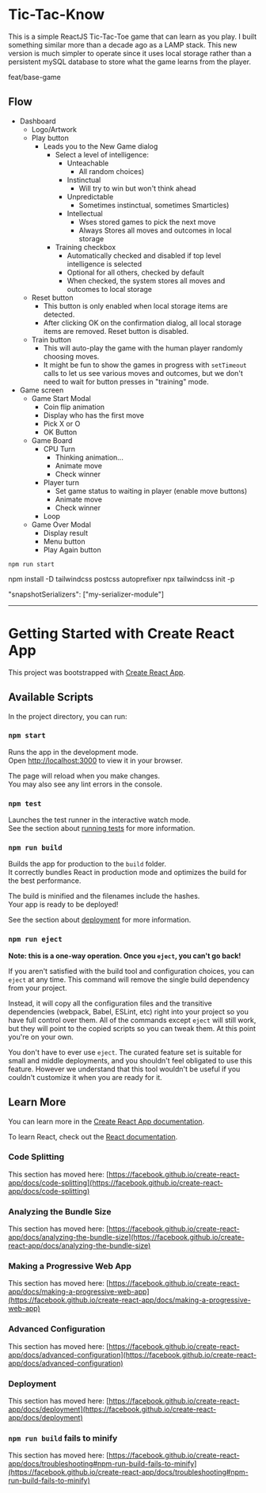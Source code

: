 # Tic-Tac-Know

This is a simple ReactJS Tic-Tac-Toe game that can learn as you play. I built something similar more
than a decade ago as a LAMP stack. This new version is much simpler to operate since it uses local
storage rather than a persistent mySQL database to store what the game learns from the player.

feat/base-game

## Flow

- Dashboard
  - Logo/Artwork
  - Play button
    - Leads you to the New Game dialog
      - Select a level of intelligence:
        - Unteachable
          - All random choices)
        - Instinctual
          - Will try to win but won't think ahead
        - Unpredictable
          - Sometimes instinctual, sometimes Smarticles)
        - Intellectual
          - Wses stored games to pick the next move
          - Always Stores all moves and outcomes in local storage
      - Training checkbox
        - Automatically checked and disabled if top level intelligence is selected
        - Optional for all others, checked by default
        - When checked, the system stores all moves and outcomes to local storage
  - Reset button
    - This button is only enabled when local storage items are detected.
    - After clicking OK on the confirmation dialog, all local storage items are removed. Reset
      button is disabled.
  - Train button
    - This will auto-play the game with the human player randomly choosing moves.
    - It might be fun to show the games in progress with `setTimeout` calls to let us see various
      moves and outcomes, but we don't need to wait for button presses in "training" mode.
- Game screen
  - Game Start Modal
    - Coin flip animation
    - Display who has the first move
    - Pick X or O
    - OK Button
  - Game Board
    - CPU Turn
      - Thinking animation...
      - Animate move
      - Check winner
    - Player turn
      - Set game status to waiting in player (enable move buttons)
      - Animate move
      - Check winner
    - Loop
  - Game Over Modal
    - Display result
    - Menu button
    - Play Again button

`npm run start`

npm install -D tailwindcss postcss autoprefixer npx tailwindcss init -p

"snapshotSerializers": ["my-serializer-module"]

---

# Getting Started with Create React App

This project was bootstrapped with [Create React App](https://github.com/facebook/create-react-app).

## Available Scripts

In the project directory, you can run:

### `npm start`

Runs the app in the development mode.\
Open [http://localhost:3000](http://localhost:3000) to view it in your browser.

The page will reload when you make changes.\
You may also see any lint errors in the console.

### `npm test`

Launches the test runner in the interactive watch mode.\
See the section about [running tests](https://facebook.github.io/create-react-app/docs/running-tests)
for more information.

### `npm run build`

Builds the app for production to the `build` folder.\
It correctly bundles React in production mode and optimizes the build for the best performance.

The build is minified and the filenames include the hashes.\
Your app is ready to be deployed!

See the section about [deployment](https://facebook.github.io/create-react-app/docs/deployment) for
more information.

### `npm run eject`

**Note: this is a one-way operation. Once you `eject`, you can't go back!**

If you aren't satisfied with the build tool and configuration choices, you can `eject` at any time.
This command will remove the single build dependency from your project.

Instead, it will copy all the configuration files and the transitive dependencies (webpack, Babel,
ESLint, etc) right into your project so you have full control over them. All of the commands except
`eject` will still work, but they will point to the copied scripts so you can tweak them. At this
point you're on your own.

You don't have to ever use `eject`. The curated feature set is suitable for small and middle
deployments, and you shouldn't feel obligated to use this feature. However we understand that this
tool wouldn't be useful if you couldn't customize it when you are ready for it.

## Learn More

You can learn more in the
[Create React App documentation](https://facebook.github.io/create-react-app/docs/getting-started).

To learn React, check out the [React documentation](https://reactjs.org/).

### Code Splitting

This section has moved here:
[https://facebook.github.io/create-react-app/docs/code-splitting](https://facebook.github.io/create-react-app/docs/code-splitting)

### Analyzing the Bundle Size

This section has moved here:
[https://facebook.github.io/create-react-app/docs/analyzing-the-bundle-size](https://facebook.github.io/create-react-app/docs/analyzing-the-bundle-size)

### Making a Progressive Web App

This section has moved here:
[https://facebook.github.io/create-react-app/docs/making-a-progressive-web-app](https://facebook.github.io/create-react-app/docs/making-a-progressive-web-app)

### Advanced Configuration

This section has moved here:
[https://facebook.github.io/create-react-app/docs/advanced-configuration](https://facebook.github.io/create-react-app/docs/advanced-configuration)

### Deployment

This section has moved here:
[https://facebook.github.io/create-react-app/docs/deployment](https://facebook.github.io/create-react-app/docs/deployment)

### `npm run build` fails to minify

This section has moved here:
[https://facebook.github.io/create-react-app/docs/troubleshooting#npm-run-build-fails-to-minify](https://facebook.github.io/create-react-app/docs/troubleshooting#npm-run-build-fails-to-minify)

